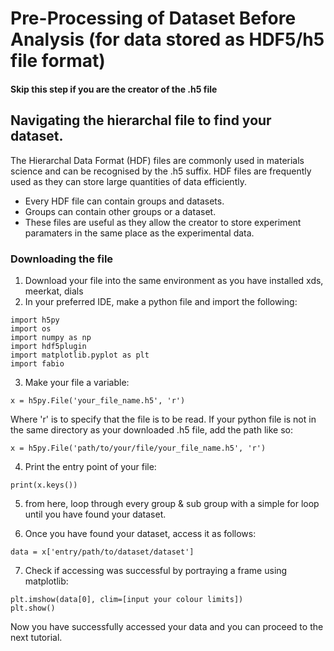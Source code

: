 # Pre-Processing of Dataset Before Analysis (for data stored as HDF5/h5 file format)
#### Skip this step if you are the creator of the .h5 file

## Navigating the hierarchal file to find your dataset. 
The Hierarchal Data Format (HDF) files are commonly used in materials science and can be recognised by the .h5 suffix. HDF files are frequently used as they can store large quantities of data efficiently. 
- Every HDF file can contain groups and datasets. 
- Groups can contain other groups or a dataset. 
- These files are useful as they allow the creator to store experiment paramaters in the same place as the experimental data. 

### Downloading the file
1. Download your file into the same environment as you have installed xds, meerkat, dials
2. In your preferred IDE, make a python file and import the following:
```
import h5py
import os
import numpy as np
import hdf5plugin
import matplotlib.pyplot as plt
import fabio
```
3. Make your file a variable:
```
x = h5py.File('your_file_name.h5', 'r') 

```
Where 'r' is to specify that the file is to be read. If your python file is not in the same directory as your downloaded .h5 file, add the path like so:
```
x = h5py.File('path/to/your/file/your_file_name.h5', 'r')

```
4. Print the entry point of your file:
```
print(x.keys())

```
5. from here, loop through every group & sub group with a simple for loop until you have found your dataset. 

6. Once you have found your dataset, access it as follows:
```
data = x['entry/path/to/dataset/dataset']

```
7. Check if accessing was successful by portraying a frame using matplotlib:
```
plt.imshow(data[0], clim=[input your colour limits])
plt.show()

```
Now you have successfully accessed your data and you can proceed to the next tutorial. 
